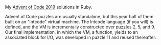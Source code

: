 My [Advent of Code 2019](https://adventofcode.com/2019) solutions in
Ruby.

Advent of Code puzzles are usually standalone, but this year half of
them built on an "Intcode" virtual machine.  The Intcode language (if
you will) is defined, and the VM is incrementally constructed over
puzzles 2, 5, and 9.  Our final implementation, in which the VM, a
function, yields to an associated block for I/O, was developed in
puzzle 11 and reused thereafter.
